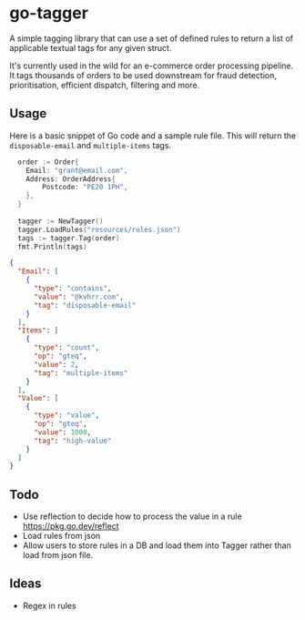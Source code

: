 # go-tagger
A simple tagging library that can use a set of defined rules to return a list of applicable textual tags for any given struct. 

It's currently used in the wild for an e-commerce order processing pipeline. It tags thousands of orders to be used downstream for fraud detection, prioritisation, efficient dispatch, filtering and more.

## Usage

Here is a basic snippet of Go code and a sample rule file. This will return the `disposable-email` and `multiple-items` tags.

```go
  order := Order{
    Email: "grant@email.com",
    Address: OrderAddress{
        Postcode: "PE20 1PH",
    },
  }
  
  tagger := NewTagger()
  tagger.LoadRules("resources/rules.json")
  tags := tagger.Tag(order)
  fmt.Println(tags)
```

```json
{
  "Email": [
    {
      "type": "contains",
      "value": "@kvhrr.com",
      "tag": "disposable-email"
    }
  ],
  "Items": [
    {
      "type": "count",
      "op": "gteq",
      "value": 2,
      "tag": "multiple-items"
    }
  ],
  "Value": [
    {
      "type": "value",
      "op": "gteq",
      "value": 1000,
      "tag": "high-value"
    }
  ]
}
```

## Todo

- Use reflection to decide how to process the value in a rule  
  https://pkg.go.dev/reflect
- Load rules from json
- Allow users to store rules in a DB and load them into Tagger rather than load from json file.

## Ideas

- Regex in rules